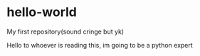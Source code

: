 # hello-world
My first repository(sound cringe but yk)

Hello to whoever is reading this, im going to be a python expert
